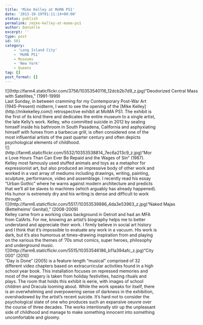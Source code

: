 ```yaml
---
title: 'Mike Kelley at MoMA PS1'
date: '2013-10-19T01:11:14+00:00'
status: publish
permalink: /mike-kelley-at-moma-ps1
author: Danielle
excerpt: ''
type: post
id: 501
category:
    - 'Long Island City'
    - 'MoMA PS1'
    - Museums
    - 'New York'
    - Queens
tag: []
post_format: []
---
```

<div class="wp-caption alignnone" style="width: 650px">![](http://farm4.staticflickr.com/3756/10353540116_12dcb2b7d9_z.jpg)“Deodorized Central Mass with Satellites,” (1991-1999)

</div>Last Sunday, in between cramming for my Contemporary Post-War Art (1945-Present) midterm, I went to see the opening of the [Mike Kelley](http://mikekelley.com/) retrospective exhibit at MoMA PS1. The exhibit is the first of its kind there and dedicates the entire museum to a single artist, the late Kelly’s work. Kelley, who committed suicide in 2012 by sealing himself inside his bathroom in South Pasadena, California and asphyxiating himself with fumes from a barbecue grill, is often considered one of the most influential artists of the past quarter century and often depicts psychological elements of childhood.

<div class="wp-caption alignnone" style="width: 490px">![](http://farm6.staticflickr.com/5532/10353538814_7ec6a213c9_z.jpg)“More Love Hours Than Can Ever Be Repaid and the Wages of Sin” (1987).

</div>Kelley most famously used stuffed animals and toys as a metaphor for expressionist art, but also produced an impressive body of other work and worked in a vast array of mediums including drawings, writing, painting, sculpture, performance, video and assemblage. I recently read his essay “Urban Gothic” where he warns against modern architecture and predicts that we’ll all be slaves to machines (which arguably has already happened). His humor is extremely dry and his writing is dense and difficult to work through.

<div class="wp-caption alignnone" style="width: 621px">![](http://farm6.staticflickr.com/5517/10353539886_4da3e53963_z.jpg)“Naked Majas (Bettelheims’ Genital),” (2008-2009)

</div>Kelley came from a working class background in Detroit and had an MFA from CalArts. For me, knowing an artist’s biography helps me to better understand and appreciate their work. I firmly believe in social art history and I think that it’s impossible to evaluate any work in a vacuum. His work is dark, but it’s also humorous at times–drawing inspiration from and playing on the various the themes of ’70s smut comics, super heroes, philosophy and underground music.

<div class="wp-caption alignnone" style="width: 490px">![](http://farm6.staticflickr.com/5515/10353546186_b11a394afc_z.jpg)“City 000” (2010)

</div>“Day is Done” (2005) is a feature-length “musical” comprised of 32 different video chapters based on extracurricular activities found in a high school year book. This installation focuses on repressed memories and most of the imagery is taken from holiday festivities, hazing rituals and plays. The room that holds this exhibit is eerie, with images of school children and Dracula looming about. While the work speaks for itself, there is an overwhelming and overpowering sense of darkness in the exhibition, overshadowed by the artist’s recent suicide. It’s hard not to consider the psychological state of one who produces such an expansive oeuvre over the course of three decades. The works intentionally stir up the unpleasant side of childhood and manage to make something innocent into something uncomfortable and gloomy.